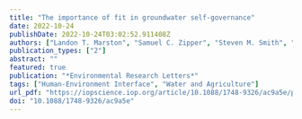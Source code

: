 ```yaml
---
title: "The importance of fit in groundwater self-governance"
date: 2022-10-24
publishDate: 2022-10-24T03:02:52.911408Z
authors: ["Landon T. Marston", "Samuel C. Zipper", "Steven M. Smith", "Jonah J. Allen", "James J. Butler", "Sukrati Gautam", "David J. Yu"]
publication_types: ["2"]
abstract: ""
featured: true
publication: "*Environmental Research Letters*"
tags: ["Human-Environment Interface", "Water and Agriculture"]
url_pdf: "https://iopscience.iop.org/article/10.1088/1748-9326/ac9a5e/pdf"
doi: "10.1088/1748-9326/ac9a5e"
---
```


